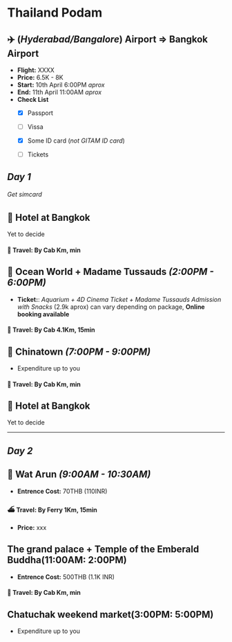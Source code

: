 # Thailand Podam

## :airplane: **(*Hyderabad/Bangalore*) Airport**  =>  **Bangkok Airport**
* **Flight:** XXXX
* **Price:** 6.5K - 8K
* **Start:** 10th April 6:00PM *aprox*
* **End:** 11th April 11:00AM *aprox*
* **Check List**
  - [X] Passport
  - [ ] Vissa
  - [X] Some ID card (*not GITAM ID card*)
  - [ ] Tickets


## ***Day 1***
###### Get simcard

## :hotel: **Hotel at Bangkok**
Yet to decide

#### :taxi:	**Travel**: By Cab Km, min

## :ocean: **Ocean World + Madame Tussauds** *(2:00PM - 6:00PM)*
* **Ticket:**: *Aquarium + 4D Cinema Ticket + Madame Tussauds Admission with Snacks* (2.9k aprox) can vary depending on package, **Online booking available**

#### :taxi:	**Travel**: By Cab 4.1Km, 15min

## :convenience_store:	Chinatown *(7:00PM - 9:00PM)*
- Expenditure up to you

#### :taxi:	**Travel**: By Cab Km, min

## :hotel: **Hotel at Bangkok**
Yet to decide

----

## ***Day 2***

## :synagogue: **Wat Arun** *(9:00AM - 10:30AM)*
* **Entrence Cost:** 70THB (110INR)

#### :ferry: **Travel**: By Ferry 1Km, 15min
* **Price:** xxx

## **The grand palace + Temple of the Emberald Buddha(11:00AM: 2:00PM)**
* **Entrence Cost:** 500THB (1.1K INR)

#### :taxi:	**Travel**: By Cab Km, min

## **Chatuchak weekend market(3:00PM: 5:00PM)**
  * Expenditure up to you


